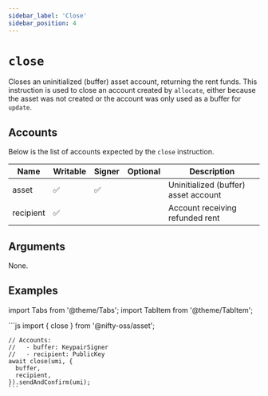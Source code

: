 ```yaml
---
sidebar_label: 'Close'
sidebar_position: 4
---
```


# `close`

Closes an uninitialized (buffer) asset account, returning the rent funds. This instruction is used to close an account created by `allocate`, either because the asset was not created or the account was only used as a buffer for `update`.

## Accounts

Below is the list of accounts expected by the `close` instruction.

| Name             | Writable | Signer | Optional | Description |
|------------------|----------|--------|----------|-------------|
| asset            | ✅       | ✅      |          | Uninitialized (buffer) asset account |
| recipient        | ✅       |        |          | Account receiving refunded rent |

## Arguments

None.

## Examples

import Tabs from '@theme/Tabs';
import TabItem from '@theme/TabItem';

<Tabs>
  <TabItem value="javascript" label="JavaScript" default>
    ```js
    import { close } from '@nifty-oss/asset';

    // Accounts:
    //   - buffer: KeypairSigner
    //   - recipient: PublicKey
    await close(umi, {
      buffer,
      recipient,
    }).sendAndConfirm(umi);
    ```
  </TabItem>
</Tabs>
